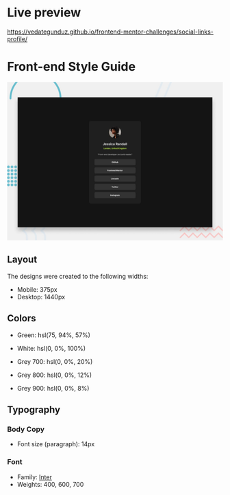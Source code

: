 # Live preview
https://vedategunduz.github.io/frontend-mentor-challenges/social-links-profile/

# Front-end Style Guide

![Design preview for the Social links profile coding challenge](./preview.jpg)

## Layout

The designs were created to the following widths:

- Mobile: 375px
- Desktop: 1440px

## Colors

- Green: hsl(75, 94%, 57%)

- White: hsl(0, 0%, 100%)

- Grey 700: hsl(0, 0%, 20%)
- Grey 800: hsl(0, 0%, 12%)
- Grey 900: hsl(0, 0%, 8%)

## Typography

### Body Copy

- Font size (paragraph): 14px

### Font

- Family: [Inter](https://fonts.google.com/specimen/Inter)
- Weights: 400, 600, 700

